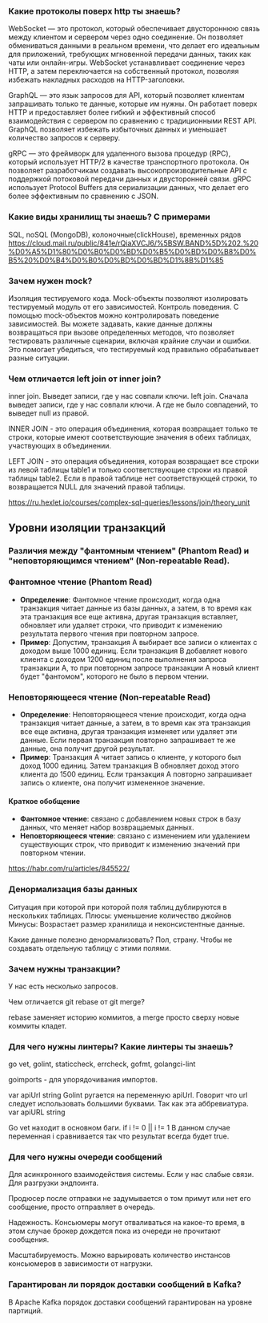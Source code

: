 ### Какие протоколы поверх http ты знаешь?

WebSocket — это протокол, который обеспечивает двустороннюю связь между клиентом и сервером через одно соединение. Он позволяет обмениваться данными в реальном времени, что делает его идеальным для приложений, требующих мгновенной передачи данных, таких как чаты или онлайн-игры. WebSocket устанавливает соединение через HTTP, а затем переключается на собственный протокол, позволяя избежать накладных расходов на HTTP-заголовки.

GraphQL — это язык запросов для API, который позволяет клиентам запрашивать только те данные, которые им нужны. Он работает поверх HTTP и предоставляет более гибкий и эффективный способ взаимодействия с сервером по сравнению с традиционными REST API. GraphQL позволяет избежать избыточных данных и уменьшает количество запросов к серверу.

gRPC — это фреймворк для удаленного вызова процедур (RPC), который использует HTTP/2 в качестве транспортного протокола. Он позволяет разработчикам создавать высокопроизводительные API с поддержкой потоковой передачи данных и двусторонней связи. gRPC использует Protocol Buffers для сериализации данных, что делает его более эффективным по сравнению с JSON.

### Какие виды хранилищ ты знаешь? С примерами

SQL, noSQL (MongoDB), колоночные(clickHouse), временных рядов
https://cloud.mail.ru/public/841e/rQiaXVCJ6/%5BSW.BAND%5D%202.%20%D0%A5%D1%80%D0%B0%D0%BD%D0%B5%D0%BD%D0%B8%D0%B5%20%D0%B4%D0%B0%D0%BD%D0%BD%D1%8B%D1%85

### Зачем нужен mock?
Изоляция тестируемого кода. Mock-объекты позволяют изолировать тестируемый модуль от его зависимостей. 
Контроль поведения. С помощью mock-объектов можно контролировать поведение зависимостей. Вы можете задавать, какие данные должны возвращаться при вызове определенных методов, что позволяет тестировать различные сценарии, включая крайние случаи и ошибки. Это помогает убедиться, что тестируемый код правильно обрабатывает разные ситуации.

### Чем отличается left join от inner join?

inner join. Выведет записи, где у нас совпали ключи.
left join. Сначала выведет записи, где у нас совпали ключи. А где не было совпадений, то выведет null из правой.

INNER JOIN - это операция объединения, которая возвращает только те строки, которые имеют соответствующие значения в обеих таблицах, участвующих в объединении.

LEFT JOIN - это операция объединения, которая возвращает все строки из левой таблицы table1 и только соответствующие строки из правой таблицы table2. Если в правой таблице нет соответствующей строки, то возвращается NULL для значений правой таблицы.

https://ru.hexlet.io/courses/complex-sql-queries/lessons/join/theory_unit

## Уровни изоляции транзакций

### Различия между "фантомным чтением" (Phantom Read) и "неповторяющимся чтением" (Non‑repeatable Read).

### Фантомное чтение (Phantom Read)

- **Определение**: Фантомное чтение происходит, когда одна транзакция читает данные из базы данных, а затем, в то время как эта транзакция все еще активна, другая транзакция вставляет, обновляет или удаляет строки, что приводит к изменению результата первого чтения при повторном запросе.
- **Пример**: Допустим, транзакция A выбирает все записи о клиентах с доходом выше 1000 единиц. Если транзакция B добавляет нового клиента с доходом 1200 единиц после выполнения запроса транзакции A, то при повторном запросе транзакции A новый клиент будет "фантомом", которого не было в первом чтении.

### Неповторяющееся чтение (Non-repeatable Read)

- **Определение**: Неповторяющееся чтение происходит, когда одна транзакция читает данные, а затем, в то время как эта транзакция все еще активна, другая транзакция изменяет или удаляет эти данные. Если первая транзакция повторно запрашивает те же данные, она получит другой результат.
- **Пример**: Транзакция A читает запись о клиенте, у которого был доход 1000 единиц. Затем транзакция B обновляет доход этого клиента до 1500 единиц. Если транзакция A повторно запрашивает запись о клиенте, она получит измененное значение.

#### Краткое обобщение

- **Фантомное чтение**: связано с добавлением новых строк в базу данных, что меняет набор возвращаемых данных.
- **Неповторяющееся чтение**: связано с изменением или удалением существующих строк, что приводит к изменению значений при повторном чтении.

https://habr.com/ru/articles/845522/


### Денормализация базы данных

Ситуация при которой при которой поля таблиц дублируются в нескольких таблицах. 
Плюсы: уменьшение количество джойнов
Минусы: Возрастает размер хранилища и неконсистентные данные.

Какие данные полезно денормализовать?
Пол, страну. Чтобы не создавать отдельную таблицу с этими полями.

### Зачем нужны транзакции?
У нас есть несколько запросов.

Чем отличается git rebase от git merge?

rebase заменяет историю коммитов, а merge просто сверху новые коммиты кладет.

### Для чего нужны линтеры? Какие линтеры ты знаешь?

go vet, golint, staticcheck, errcheck, gofmt, golangci-lint

goimports - для упорядочивания импортов.

var apiUrl string
Golint ругается на переменную apiUrl. Говорит что url следует использовать большими буквами. Так как эта аббревиатура. var apiURL string

Go vet находит в основном баги. 
if i != 0 || i != 1
В данном случае переменная i сравнивается так что результат всегда будет true.

### Для чего нужны очереди сообщений
Для асинхронного взаимодействия системы. Если у нас слабые связи. Для разгрузки эндпоинта.

Продюсер после отправки не задумывается о том примут или нет его сообщение, просто отправляет в очередь.

Надежность. Консьюмеры могут отваливаться на какое-то время, в этом случае брокер дождется пока из очереди не прочитают сообщения.

Масштабируемость. Можно варьировать количество инстансов консьюмеров в зависимости от нагрузки.

### Гарантирован ли порядок доставки сообщений в Kafka?
В Apache Kafka порядок доставки сообщений гарантирован на уровне партиций.
